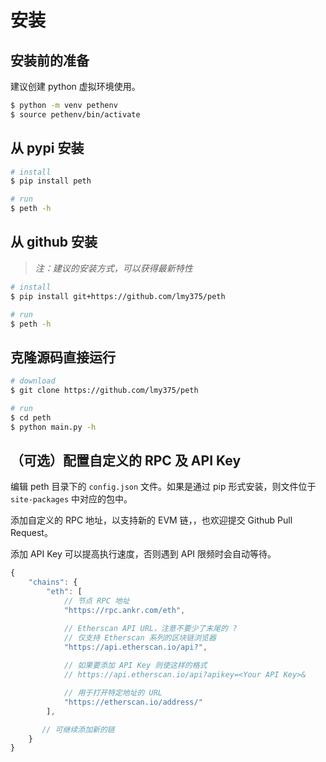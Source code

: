 
# 安装

## 安装前的准备

建议创建 python 虚拟环境使用。
```sh
$ python -m venv pethenv
$ source pethenv/bin/activate
```

## 从 pypi 安装

```sh
# install
$ pip install peth

# run
$ peth -h
```

## 从 github 安装

> *注：建议的安装方式，可以获得最新特性*

```sh
# install
$ pip install git+https://github.com/lmy375/peth

# run
$ peth -h
```

## 克隆源码直接运行

```sh
# download
$ git clone https://github.com/lmy375/peth

# run
$ cd peth
$ python main.py -h
```

## （可选）配置自定义的 RPC 及 API Key

编辑 peth 目录下的 `config.json` 文件。如果是通过 pip 形式安装，则文件位于 `site-packages` 中对应的包中。

添加自定义的 RPC 地址，以支持新的 EVM 链，，也欢迎提交 Github Pull Request。

添加 API Key 可以提高执行速度，否则遇到 API 限频时会自动等待。

```js
{
    "chains": {
        "eth": [
            // 节点 RPC 地址
            "https://rpc.ankr.com/eth",  

            // Etherscan API URL，注意不要少了末尾的 ?
            // 仅支持 Etherscan 系列的区块链浏览器
            "https://api.etherscan.io/api?",
            
            // 如果要添加 API Key 则使这样的格式
            // https://api.etherscan.io/api?apikey=<Your API Key>&

            // 用于打开特定地址的 URL
            "https://etherscan.io/address/"
        ],

       // 可继续添加新的链
    }
}
```